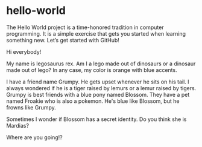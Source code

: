 # hello-world
The Hello World project is a time-honored tradition in computer programming. It is a simple exercise that gets you started when learning something new. Let’s get started with GitHub!

Hi everybody!

My name is legosaurus rex. Am I a lego made out of dinosaurs or a dinosaur made out of lego? In any case, my color is orange with blue accents.

I have a friend name Grumpy. He gets upset whenever he sits on his tail. I always wondered if he is a tiger raised by lemurs or a lemur raised by tigers. Grumpy is best friends with a blue pony named Blossom. They have a pet named Froakie who is also a pokemon. He's blue like Blossom, but he frowns like Grumpy.

Sometimes I wonder if Blossom has a secret identity. Do you think she is Mardias?

Where are you going!?
